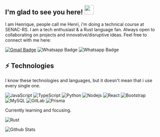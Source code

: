 ## I'm glad to see you here! <img src="https://raw.githubusercontent.com/aemmadi/aemmadi/master/wave.gif" width="30">

I am Henrique, people call me Henri, i'm doing a technical course at SENAC-RS. I am a tech enthusiast & a Rust language fan. Always open to collaborating on projects and innovative/disruptive ideas. Feel free to connect with me here:


[![Gmail Badge](https://img.shields.io/badge/-aelysch@proton.me-c14438?style=flat-square&logo=Gmail&logoColor=white&link=mailto:aelysch@proton.me)](mailto:aelysch@proton.me)
![Whatsapp Badge](https://img.shields.io/badge/-+5519989770025-c14438?style=flat-square&logo=whatsapp&color=black&logoColor=green)
![Whatsapp Badge](https://img.shields.io/badge/-a3lys-c14438?style=flat-square&logo=discord&color=purple&logoColor=blue)

## ⚡ Technologies
I know these technologies and languages, but it doesn't mean that i use every single one.

![JavaScript](https://img.shields.io/badge/-JavaScript-black?style=flat-square&logo=javascript)
![TypeScript](https://img.shields.io/badge/-TypeScript-white?style=flat-square&logo=typescript)
![Python](https://img.shields.io/badge/-Python-black?style=flat-square&logo=Python)
![Nodejs](https://img.shields.io/badge/-Nodejs-black?style=flat-square&logo=Node.js)
![React](https://img.shields.io/badge/-React-black?style=flat-square&logo=react)
![Bootstrap](https://img.shields.io/badge/-Tailwind-563D7C?style=flat-square&logo=tailwindcss)
![MySQL](https://img.shields.io/badge/-SQL-black?style=flat-square&logo=sql)
![GitLab](https://img.shields.io/badge/-Express-FCA121?style=flat-square&logo=express)
![Prisma](https://img.shields.io/badge/-Prisma-darkblue?style=flat-square&logo=prisma)

Currently learning and focusing. 

![Rust](https://img.shields.io/badge/-Rust-black?style=flat-square&logo=rust)


![Github Stats](https://github-readme-stats.vercel.app/api?username=henriquejustee&count_private=true&show_icons=true&include_all_commits=true)

